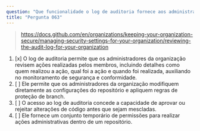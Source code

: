 ```yaml
---
question: "Que funcionalidade o log de auditoria fornece aos administradores de uma organização no GitHub?"
title: "Pergunta 063"
---
```


> https://docs.github.com/en/organizations/keeping-your-organization-secure/managing-security-settings-for-your-organization/reviewing-the-audit-log-for-your-organization
1. [x] O log de auditoria permite que os administradores da organização revisem ações realizadas pelos membros, incluindo detalhes como quem realizou a ação, qual foi a ação e quando foi realizada, auxiliando no monitoramento de segurança e conformidade.
1. [ ] Ele permite que os administradores da organização modifiquem diretamente as configurações do repositório e apliquem regras de proteção de branch.
1. [ ] O acesso ao log de auditoria concede a capacidade de aprovar ou rejeitar alterações de código antes que sejam mescladas.
1. [ ] Ele fornece um conjunto temporário de permissões para realizar ações administrativas dentro de um repositório.
